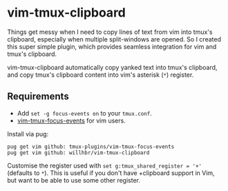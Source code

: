 
# vim-tmux-clipboard

Things get messy when I need to copy lines of text from vim into tmux's
clipboard, especially when multiple split-windows are opened. So I created this
super simple plugin, which provides seamless integration for vim and tmux's
clipboard.


vim-tmux-clipboard automatically copy yanked text into tmux's clipboard, and
copy tmux's clipboard content into vim's asterisk (`*`) register.

## Requirements

- Add `set -g focus-events on` to your `tmux.conf`.
- [vim-tmux-focus-events](https://github.com/tmux-plugins/vim-tmux-focus-events) for vim users.

Install via pug:

```shell
pug get vim github: tmux-plugins/vim-tmux-focus-events
pug get vim github: willhbr/vim-tmux-clipboard
```

Customise the register used with `set g:tmux_shared_register = '+'` (defaults to `*`).
This is useful if you don't have +clipboard support in Vim, but want to be able to use some other register.
